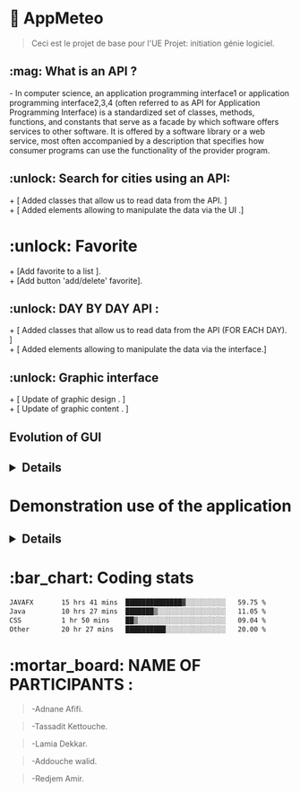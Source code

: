 # :high_brightness: AppMeteo

> Ceci est le projet de base pour l'UE Projet: initiation génie logiciel.
<h2> :mag: What is an API ? </h2>
<p> - In computer science, an application programming interface1 or application programming interface2,3,4 (often referred to as API for Application Programming Interface) is a standardized set of classes, methods, functions, and constants that serve as a facade by which software offers services to other software. It is offered by a software library or a web service, most often accompanied by a description that specifies how consumer programs can use the functionality of the provider program.<p>


<h2> :unlock: Search for cities using an API: </h2>
+ [ Added classes that allow us to read data from the API. ] <br>
+ [ Added  elements allowing to manipulate the data via the UI .]
<h1> :unlock: Favorite</h1>
+ [Add favorite to a list ].<br>
+ [Add button  'add/delete' favorite].
<h2> :unlock: DAY BY DAY API :</h2>
+ [ Added classes that allow us to read data from the API (FOR EACH DAY). ] <br>
+ [ Added elements allowing to manipulate the data via the interface.]
<h2> :unlock: Graphic interface</h2>
+ [ Update of graphic design   . ] <br>
+ [ Update of  graphic content . ]
<h2>Evolution of GUI<h2>
<details>
<h2> :date: Version 1 : </h2>
![alt text](./Capture_d_écran_2021-03-06_à_21.57.18.png?raw=true)
<h2> :date: Version 2 :</h2>
![alt text](./fond2.png?raw=true)
<h2> :date: Version 3 :</h2>
![alt text](./fond3.png?raw=true)
<h2> :date: Version 4 :</h2>
![alt text](./fond4.png?raw=true)
<h2> 🏆 Final version :</h2>
![alt text](./fond6.png?raw=true)

</details>
<h1> Demonstration use of the application</h1>
<h2><h2>
 <details> 
<h2>Search city </h2>
![alt text](./searchCity.gif?raw=true)
<h2>Add city to favorite </h2>
![alt text](./favoris__1_.gif?raw=true)
<h2>Delete city from favorite </h2>
<h2>Search favorite city </h2>
![alt text](./searchFavorite.gif?raw=true)
<h2> Move your mouse to get current hour/min</h2>
![alt text](./MouseMouvement.gif?raw=true)
</details>
<h1> :bar_chart: Coding stats </h1>

```
JAVAFX       15 hrs 41 mins  ██████████████▓░░░░░░░░░░   59.75 % 
Java         10 hrs 27 mins  ███████▒░░░░░░░░░░░░░░░░░   11.05 % 
CSS          1 hr 50 mins    ██▒░░░░░░░░░░░░░░░░░░░░░░   09.04 % 
Other        20 hr 27 mins   ██████████░░░░░░░░░░░░░░░   20.00 % 
```

<h1> :mortar_board: NAME OF PARTICIPANTS : </h1>
    
> -Adnane Afifi. 
   
> -Tassadit Kettouche.
  
> -Lamia Dekkar.
    
> -Addouche walid.

> -Redjem Amir.

